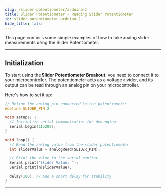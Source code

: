 ```yaml
---
slug: /slider-potentiometer/arduino-2
title: Slider Potentiometer - Reading Slider Potentiometer
id: slider-potentiometer-arduino-2
hide_title: false
---
```


This page contains some simple examples of how to take analog slider measurements using the Slider Potentiometer.

---

## Initialization

To start using the **Slider Potentiometer Breakout**, you need to connect it to your microcontroller. The potentiometer acts as a voltage divider, and its output can be read through an analog pin on your microcontroller.

Here's how to set it up:

```cpp
// Define the analog pin connected to the potentiometer
#define SLIDER_PIN 2

void setup() {
  // Initialize serial communication for debugging
  Serial.begin(115200);
}

void loop() {
  // Read the analog value from the slider potentiometer
  int sliderValue = analogRead(SLIDER_PIN);

  // Print the value to the serial monitor
  Serial.print("Slider Value: ");
  Serial.println(sliderValue);

  delay(100); // Add a short delay for stability
}
```

<FunctionDocumentation  
  functionName="analogRead(SLIDER_PIN)"  
  description="Reads the analog voltage output of the slider potentiometer and converts it to a digital value (0–1023 for 5V systems)."  
  returnDescription="Returns an integer representing the slider's position as a digital value."  
  parameters={[]}  
/>

---
<!-- <CenteredImage src="/img/slider-potentiometer/uart_slider.gif" alt="Slider potentiometer example of usage" caption="Slider potentiometer example of usage" /> -->

<CenteredImage src="/img/slider-potentiometer/result1UART.png" alt="Slider potentiometer readings 1" caption="Serial Monitor output for position 1" />
<CenteredImage src="/img/slider-potentiometer/result2UART.png" alt="Slider potentiometer readings 2" caption="Serial Monitor output for position 2" />